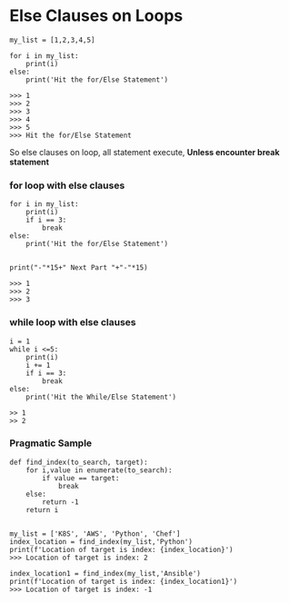 # Else Clauses on Loops

```
my_list = [1,2,3,4,5]

for i in my_list:
	print(i)
else:
	print('Hit the for/Else Statement')

>>> 1
>>> 2
>>> 3
>>> 4
>>> 5
>>> Hit the for/Else Statement
```

So else clauses on loop, all statement execute, **Unless encounter break statement**


### for loop with else clauses

```
for i in my_list:
	print(i)
	if i == 3:
		break
else:
	print('Hit the for/Else Statement')


print("-"*15+" Next Part "+"-"*15)

>>> 1
>>> 2
>>> 3
```

### while loop with else clauses

```
i = 1
while i <=5:
	print(i)
	i += 1
	if i == 3:
		break
else:
	print('Hit the While/Else Statement')

>> 1
>> 2
```

### Pragmatic Sample

```
def find_index(to_search, target):
	for i,value in enumerate(to_search):
		if value == target:
			break
	else:
		return -1
	return i


my_list = ['K8S', 'AWS', 'Python', 'Chef']
index_location = find_index(my_list,'Python')
print(f'Location of target is index: {index_location}')
>>> Location of target is index: 2

index_location1 = find_index(my_list,'Ansible')
print(f'Location of target is index: {index_location1}')
>>> Location of target is index: -1
```

